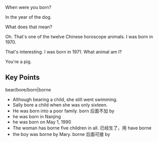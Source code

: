 When were you born?

In the year of the dog.

What does that mean?

Oh. That's one of the twelve Chinese horoscope animals. I was born in 1970.

That's interesting. I was born in 1971. What animal am I?

You're a pig.

## Key Points
bear/bore/born|borne
- Although bearing a child, she still went swimming.
- Sally bore a child when she was only sixteen.
- He was born into a poor family. born 后面不加 by
- he was born in Nanjing 
- he was born on May 1, 1990
- The woman has borne five children in all. 已经生了，用 have borne
- the boy was borne by Mary. borne 后面可接 by


